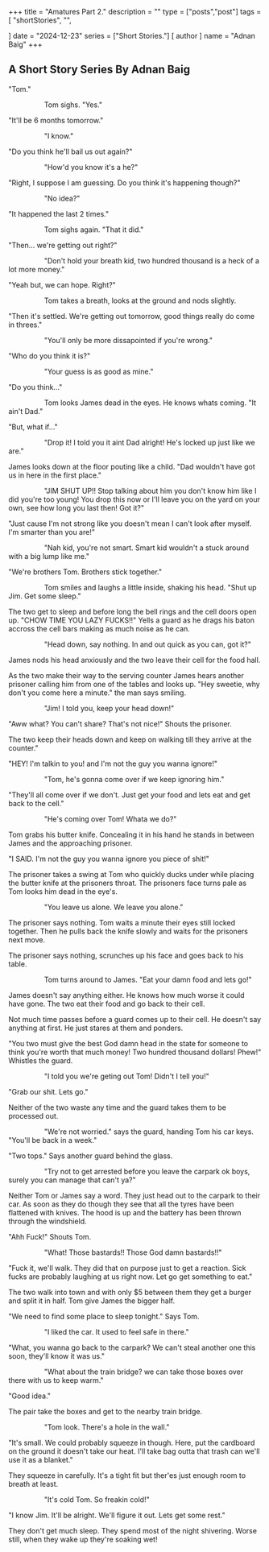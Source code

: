 +++
title = "Amatures Part 2."
description = ""
type = ["posts","post"]
tags = [
    "shortStories",
    "",
    
]
date = "2024-12-23"
series = ["Short Stories."]
[ author ]
  name = "Adnan Baig"
+++

## A Short Story Series By Adnan Baig



"Tom."

                  Tom sighs. "Yes."

"It'll be 6 months tomorrow."

                  "I know."

"Do you think he'll bail us out again?"

                  "How'd you know it's a he?"

"Right, I suppose I am guessing. Do you think it's happening though?"

                  "No idea?"

"It happened the last 2 times."

                  Tom sighs again. "That it did."

"Then... we're getting out right?"

                  "Don't hold your breath kid, two hundred thousand is a heck of a lot more money."

"Yeah but, we can hope. Right?"

                  Tom takes a breath, looks at the ground and nods slightly.

"Then it's settled. We're getting out tomorrow, good things really do come in threes."

                  "You'll only be more dissapointed if you're wrong."

"Who do you think it is?"

                  "Your guess is as good as mine."

"Do you think..."

                  Tom looks James dead in the eyes. He knows whats coming. "It ain't Dad."

"But, what if..."

                  "Drop it! I told you it aint Dad alright! He's locked up just like we are."

James looks down at the floor pouting like a child. "Dad wouldn't have got us in here in the first place."

                  "JIM SHUT UP!! Stop talking about him you don't know him like I did you're too young! You drop this now or I'll leave you on the yard on your own, see how long you last then! Got it?"

"Just cause I'm not strong like you doesn't mean I can't look after myself. I'm smarter than you are!"

                  "Nah kid, you're not smart. Smart kid wouldn't a stuck around with a big lump like me."

"We're brothers Tom. Brothers stick together."

                  Tom smiles and laughs a little inside, shaking his head. "Shut up Jim. Get some sleep."

The two get to sleep and before long the bell rings and the cell doors open up. "CHOW TIME YOU LAZY FUCKS!!" Yells a guard as he drags his baton accross the cell bars making as much noise as he can.

                  "Head down, say nothing. In and out quick as you can, got it?"

James nods his head anxiously and the two leave their cell for the food hall.

As the two make their way to the serving counter James hears another prisoner calling him from one of the tables and looks up. "Hey sweetie, why don't you come here a minute." the man says smiling.

                  "Jim! I told you, keep your head down!"

"Aww what? You can't share? That's not nice!" Shouts the prisoner.

The two keep their heads down and keep on walking till they arrive at the counter."

"HEY! I'm talkin to you! and I'm not the guy you wanna ignore!"

                  "Tom, he's gonna come over if we keep ignoring him."

"They'll all come over if we don't. Just get your food and lets eat and get back to the cell."

                  "He's coming over Tom! Whata we do?"


Tom grabs his butter knife. Concealing it in his hand he stands in between James and the approaching prisoner.


"I SAID. I'm not the guy you wanna ignore you piece of shit!"

The prisoner takes a swing at Tom who quickly ducks under while placing the butter knife at the prisoners throat. The prisoners face turns pale as Tom looks him dead in the eye's.


                  "You leave us alone. We leave you alone."

The prisoner says nothing. Tom waits a minute their eyes still locked together. Then he pulls back the knife slowly and waits for the prisoners next move.

The prisoner says nothing, scrunches up his face and goes back to his table.


                  Tom turns around to James. "Eat your damn food and lets go!"

James doesn't say anything either. He knows how much worse it could have gone. The two eat their food and go back to their cell.

Not much time passes before a guard comes up to their cell. He doesn't say anything at first. He just stares at them and ponders.

"You two must give the best God damn head in the state for someone to think you're worth that much money! Two hundred thousand dollars! Phew!" Whistles the guard.

                  "I told you we're geting out Tom! Didn't I tell you!"

"Grab our shit. Lets go."

Neither of the two waste any time and the guard takes them to be processed out.

                  "We're not worried." says the guard, handing Tom his car keys. "You'll be back in a week."

"Two tops." Says another guard behind the glass.

                  "Try not to get arrested before you leave the carpark ok boys, surely you can manage that can't ya?"

Neither Tom or James say a word. They just head out to the carpark to their car. As soon as they do though they see that all the tyres have been flattened with knives. The hood is up and the battery has been thrown through the windshield.

"Ahh Fuck!" Shouts Tom.

                  "What! Those bastards!! Those God damn bastards!!"

"Fuck it, we'll walk. They did that on purpose just to get a reaction. Sick fucks are probably laughing at us right now. Let go get something to eat."

The two walk into town and with only $5 between them they get a burger and split it in half. Tom give James the bigger half.

"We need to find some place to sleep tonight." Says Tom.

                  "I liked the car. It used to feel safe in there."

"What, you wanna go back to the carpark? We can't steal another one this soon, they'll know it was us."

                  "What about the train bridge? we can take those boxes over there with us to keep warm."

"Good idea."

The pair take the boxes and get to the nearby train bridge.

                  "Tom look. There's a hole in the wall."

"It's small. We could probably squeeze in though. Here, put the cardboard on the ground it doesn't take our heat. I'll take bag outta that trash can we'll use it as a blanket."

They squeeze in carefully. It's a tight fit but ther'es just enough room to breath at least.

                  "It's cold Tom. So freakin cold!"

"I know Jim. It'll be alright. We'll figure it out. Lets get some rest."

They don't get much sleep. They spend most of the night shivering. Worse still, when they wake up they're soaking wet!
